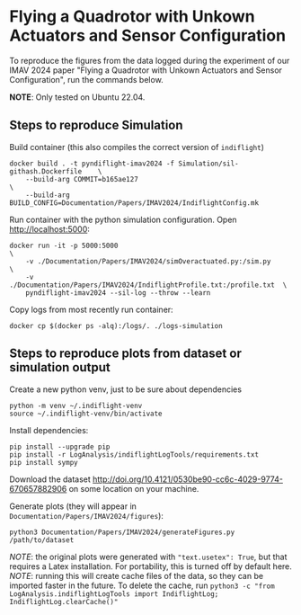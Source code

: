 # Flying a Quadrotor with Unkown Actuators and Sensor Configuration

To reproduce the figures from the data logged during the experiment of our 
IMAV 2024 paper "Flying a Quadrotor with Unkown Actuators and Sensor Configuration",
run the commands below.

**NOTE**: Only tested on Ubuntu 22.04.


## Steps to reproduce Simulation

Build container (this also compiles the correct version of `indiflight`)

    docker build . -t pyndiflight-imav2024 -f Simulation/sil-githash.Dockerfile    \
        --build-arg COMMIT=b165ae127                                               \
        --build-arg BUILD_CONFIG=Documentation/Papers/IMAV2024/IndiflightConfig.mk

Run container with the python simulation configuration. Open <http://localhost:5000>:

    docker run -it -p 5000:5000                                                \
        -v ./Documentation/Papers/IMAV2024/simOveractuated.py:/sim.py          \
        -v ./Documentation/Papers/IMAV2024/IndiflightProfile.txt:/profile.txt  \
        pyndiflight-imav2024 --sil-log --throw --learn

Copy logs from most recently run container:

    docker cp $(docker ps -alq):/logs/. ./logs-simulation


## Steps to reproduce plots from dataset or simulation output

Create a new python venv, just to be sure about dependencies

    python -m venv ~/.indiflight-venv
    source ~/.indiflight-venv/bin/activate

Install dependencies:

    pip install --upgrade pip
    pip install -r LogAnalysis/indiflightLogTools/requirements.txt
    pip install sympy

Download the dataset <http://doi.org/10.4121/0530be90-cc6c-4029-9774-670657882906> on some location on your machine.

Generate plots (they will appear in `Documentation/Papers/IMAV2024/figures`):

    python3 Documentation/Papers/IMAV2024/generateFigures.py /path/to/dataset

*NOTE*: the original plots were generated with `"text.usetex": True`, but that requires
a Latex installation. For portability, this is turned off by default here.
*NOTE*: running this will create cache files of the data, so they can be imported faster in the future. To delete the cache, run `python3 -c "from LogAnalysis.indiflightLogTools import IndiflightLog; IndiflightLog.clearCache()"`
